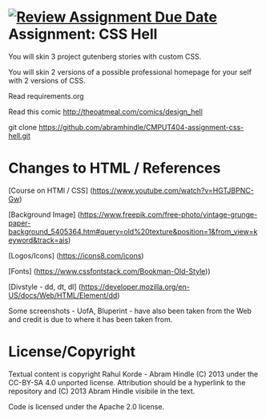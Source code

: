 [![Review Assignment Due Date](https://classroom.github.com/assets/deadline-readme-button-24ddc0f5d75046c5622901739e7c5dd533143b0c8e959d652212380cedb1ea36.svg)](https://classroom.github.com/a/uAaZxaJa)
Assignment: CSS Hell
====================

You will skin 3 project gutenberg stories with custom CSS.

You will skin 2 versions of a possible professional homepage for your
self with 2 versions of CSS.

Read requirements.org

Read this comic http://theoatmeal.com/comics/design_hell

git clone https://github.com/abramhindle/CMPUT404-assignment-css-hell.git



Changes to HTML / References
============================

[Course on HTMl / CSS] (https://www.youtube.com/watch?v=HGTJBPNC-Gw)

[Background Image] (https://www.freepik.com/free-photo/vintage-grunge-paper-background_5405364.htm#query=old%20texture&position=1&from_view=keyword&track=ais)

[Logos/Icons] (https://icons8.com/icons)

[Fonts] (https://www.cssfontstack.com/Bookman-Old-Style))

[Divstyle - dd, dt, dl] (https://developer.mozilla.org/en-US/docs/Web/HTML/Element/dd)

Some screenshots - UofA,  Bluperint -  have also been taken from the Web and credit is due to where it has been taken from.


License/Copyright
=================


Textual content is copyright Rahul Korde - Abram Hindle (C) 2013 under the CC-BY-SA
4.0 unported license. Attribution should be a hyperlink to the
repository and (C) 2013 Abram Hindle visibile in the text.

Code is licensed under the Apache 2.0 license.


